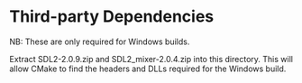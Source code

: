 # Third-party Dependencies

NB: These are only required for Windows builds.

Extract SDL2-2.0.9.zip and SDL2_mixer-2.0.4.zip into this directory. This will allow CMake to find the headers and DLLs required for the Windows build.
